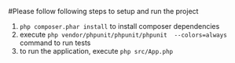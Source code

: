 #Please follow following steps to setup and run the project
1) ```php composer.phar install``` to install composer dependencies
2) execute ```php vendor/phpunit/phpunit/phpunit  --colors=always``` command to run tests
3) to run the application, execute ```php src/App.php``` 
